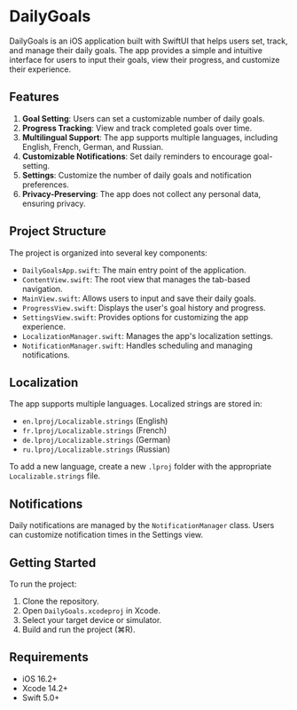 # DailyGoals

DailyGoals is an iOS application built with SwiftUI that helps users set, track, and manage their daily goals. The app provides a simple and intuitive interface for users to input their goals, view their progress, and customize their experience.

## Features

1. **Goal Setting**: Users can set a customizable number of daily goals.
2. **Progress Tracking**: View and track completed goals over time.
3. **Multilingual Support**: The app supports multiple languages, including English, French, German, and Russian.
4. **Customizable Notifications**: Set daily reminders to encourage goal-setting.
5. **Settings**: Customize the number of daily goals and notification preferences.
6. **Privacy-Preserving**: The app does not collect any personal data, ensuring privacy.

## Project Structure

The project is organized into several key components:

- `DailyGoalsApp.swift`: The main entry point of the application.
- `ContentView.swift`: The root view that manages the tab-based navigation.
- `MainView.swift`: Allows users to input and save their daily goals.
- `ProgressView.swift`: Displays the user's goal history and progress.
- `SettingsView.swift`: Provides options for customizing the app experience.
- `LocalizationManager.swift`: Manages the app's localization settings.
- `NotificationManager.swift`: Handles scheduling and managing notifications.

## Localization

The app supports multiple languages. Localized strings are stored in:

- `en.lproj/Localizable.strings` (English)
- `fr.lproj/Localizable.strings` (French)
- `de.lproj/Localizable.strings` (German)
- `ru.lproj/Localizable.strings` (Russian)

To add a new language, create a new `.lproj` folder with the appropriate `Localizable.strings` file.

## Notifications

Daily notifications are managed by the `NotificationManager` class. Users can customize notification times in the Settings view.

## Getting Started

To run the project:

1. Clone the repository.
2. Open `DailyGoals.xcodeproj` in Xcode.
3. Select your target device or simulator.
4. Build and run the project (⌘R).

## Requirements

- iOS 16.2+
- Xcode 14.2+
- Swift 5.0+
